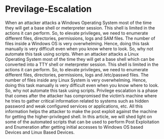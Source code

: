 # Previlage-Escalation
When an attacker attacks a Windows Operating System most of the time they will get a base
shell or meterpreter session. This shell is limited in the actions it can perform. So, to elevate
privileges, we need to enumerate different files, directories, permissions, logs and SAM files.
The number of files inside a Windows OS is very overwhelming. Hence, doing this task
manually is very difficult even when you know where to look. So, why not automate this task
using scripts.
When an attacker attacks a Linux Operating System most of the time they will get a base shell
which can be converted into a TTY shell or meterpreter session. This shell is limited in the
actions it can perform. So, to elevate privileges, we need to enumerate different files,
directories, permissions, logs and /etc/passwd files. The number of files inside any Linux
System is very overwhelming. Hence, doing this task manually is very difficult even when you
know where to look. So, why not automate this task using scripts.
Privilege escalation is a phase that comes after the attacker has compromised the victim’s
machine where he tries to gather critical information related to systems such as hidden
password and weak configured services or applications, etc. All this information helps the
attacker to make the post exploit against the machine for getting the higher-privileged shell.
In this article, we will shed light on some of the automated scripts that can be used to perform
Post Exploitation and Enumeration after getting initial accesses to Windows OS based Devices
and Linux Based Devices.
